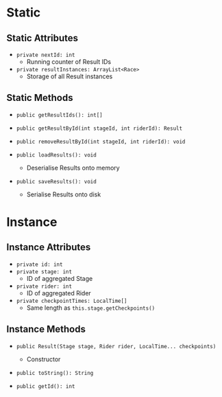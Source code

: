 # Static
## Static Attributes
- `private nextId: int`
	- Running counter of Result IDs
- `private resultInstances: ArrayList<Race>`
	- Storage of all Result instances
## Static Methods
- `public getResultIds(): int[]`

- `public getResultById(int stageId, int riderId): Result`
- `public removeResultById(int stageId, int riderId): void`

- `public loadResults(): void`
	- Deserialise Results onto memory
- `public saveResults(): void`
	- Serialise Results onto disk
# Instance
## Instance Attributes
- `private id: int`
- `private stage: int`
	- ID of aggregated Stage
- `private rider: int`
	- ID of aggregated Rider
- `private checkpointTimes: LocalTime[]`
	- Same length as `this.stage.getCheckpoints()`
## Instance Methods
- `public Result(Stage stage, Rider rider, LocalTime... checkpoints)`
	- Constructor

- `public toString(): String`
- `public getId(): int`